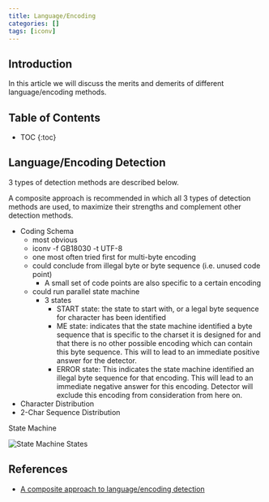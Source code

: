 ```yaml
---
title: Language/Encoding
categories: []
tags: [iconv]
---
```


## Introduction

In this article we will discuss the merits and demerits of different language/encoding methods.

<!--more-->

## Table of Contents

* TOC
{:toc}

## Language/Encoding Detection

3 types of detection methods are described below.

A composite approach is recommended in which all 3 types of detection methods are used, to maximize their strengths and complement other detection methods.

* Coding Schema
	* most obvious
	* iconv -f GB18030 -t UTF-8 <file>
	* one most often tried first for multi-byte encoding
	* could conclude from illegal byte or byte sequence (i.e. unused code point)
		* A small set of code points are also specific to a certain encoding
	* could run parallel state machine
		* 3 states
			* START state: the state to start with, or a legal byte sequence for character has been identified
			* ME state:  indicates that the state machine identified a byte sequence that is specific to the charset it is designed for and that there is no other possible encoding which can contain this byte sequence. This will to lead to an immediate positive answer for the detector.
			* ERROR state:  This indicates the state machine identified an illegal byte sequence for that encoding. This will lead to an immediate negative answer for this encoding. Detector will exclude this encoding from consideration from here on.
* Character Distribution
* 2-Char Sequence Distribution

State Machine

![State Machine States](/assets/enc-psm.png)

## References

* [A composite approach to language/encoding detection](http://www-archive.mozilla.org/projects/intl/UniversalCharsetDetection.html)
